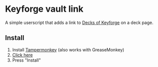 # Keyforge vault link
A simple userscript that adds a link to [Decks of Keyforge](https://decksofkeyforge.com/) on a deck page.

## Install
1. Install [Tampermonkey](https://www.tampermonkey.net/) (also works with GreaseMonkey)
2. [Click here](https://github.com/adnanmula/keyforge-vault-link/raw/master/script.js)
3. Press "Install"
